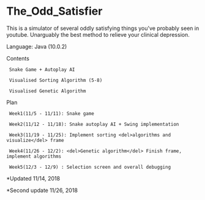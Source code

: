 # The_Odd_Satisfier
This is a simulator of several oddly satisfying things you've probably seen in youtube. Unarguably the best method to relieve your clinical depression.

Language: Java (10.0.2)

Contents 

     Snake Game + Autoplay AI

     Visualised Sorting Algorithm (5-8)
         
     Visualised Genetic Algorithm

Plan 

     Week1(11/5 - 11/11): Snake game

     Week2(11/12 - 11/18): Snake autoplay AI + Swing implementation
     
     Week3(11/19 - 11/25): Implement sorting <del>algorithms and visualize</del> frame
     
     Week4(11/26 - 12/2): <del>Genetic algorithm</del> Finish frame, implement algorithms
     
     Week5(12/3 - 12/9) : Selection screen and overall debugging

*Updated 11/14, 2018

*Second update 11/26, 2018
